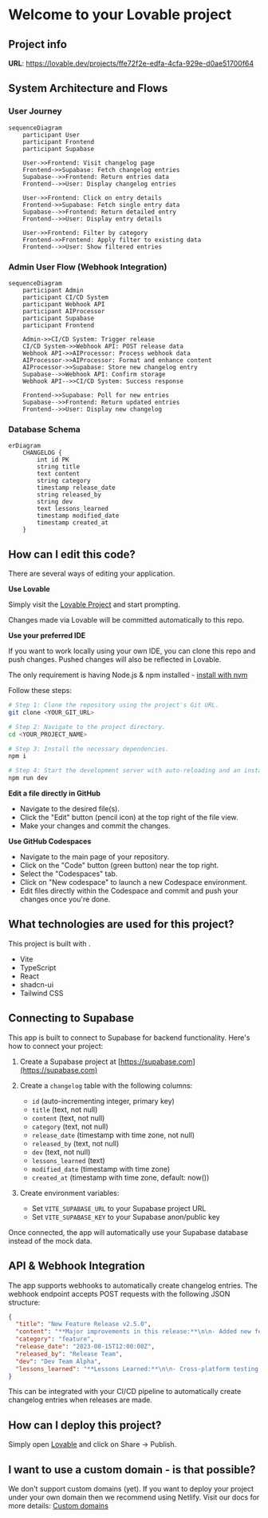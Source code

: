 

# Welcome to your Lovable project

## Project info

**URL**: https://lovable.dev/projects/ffe72f2e-edfa-4cfa-929e-d0ae51700f64

## System Architecture and Flows

### User Journey
```mermaid
sequenceDiagram
    participant User
    participant Frontend
    participant Supabase
    
    User->>Frontend: Visit changelog page
    Frontend->>Supabase: Fetch changelog entries
    Supabase-->>Frontend: Return entries data
    Frontend-->>User: Display changelog entries
    
    User->>Frontend: Click on entry details
    Frontend->>Supabase: Fetch single entry data
    Supabase-->>Frontend: Return detailed entry
    Frontend-->>User: Display entry details
    
    User->>Frontend: Filter by category
    Frontend->>Frontend: Apply filter to existing data
    Frontend-->>User: Show filtered entries
```

### Admin User Flow (Webhook Integration)
```mermaid
sequenceDiagram
    participant Admin
    participant CI/CD System
    participant Webhook API
    participant AIProcessor
    participant Supabase
    participant Frontend
    
    Admin->>CI/CD System: Trigger release
    CI/CD System->>Webhook API: POST release data
    Webhook API->>AIProcessor: Process webhook data
    AIProcessor->>AIProcessor: Format and enhance content
    AIProcessor->>Supabase: Store new changelog entry
    Supabase-->>Webhook API: Confirm storage
    Webhook API-->>CI/CD System: Success response
    
    Frontend->>Supabase: Poll for new entries
    Supabase-->>Frontend: Return updated entries
    Frontend-->>User: Display new changelog
```

### Database Schema
```mermaid
erDiagram
    CHANGELOG {
        int id PK
        string title
        text content
        string category
        timestamp release_date
        string released_by
        string dev
        text lessons_learned
        timestamp modified_date
        timestamp created_at
    }
```

## How can I edit this code?

There are several ways of editing your application.

**Use Lovable**

Simply visit the [Lovable Project](https://lovable.dev/projects/ffe72f2e-edfa-4cfa-929e-d0ae51700f64) and start prompting.

Changes made via Lovable will be committed automatically to this repo.

**Use your preferred IDE**

If you want to work locally using your own IDE, you can clone this repo and push changes. Pushed changes will also be reflected in Lovable.

The only requirement is having Node.js & npm installed - [install with nvm](https://github.com/nvm-sh/nvm#installing-and-updating)

Follow these steps:

```sh
# Step 1: Clone the repository using the project's Git URL.
git clone <YOUR_GIT_URL>

# Step 2: Navigate to the project directory.
cd <YOUR_PROJECT_NAME>

# Step 3: Install the necessary dependencies.
npm i

# Step 4: Start the development server with auto-reloading and an instant preview.
npm run dev
```

**Edit a file directly in GitHub**

- Navigate to the desired file(s).
- Click the "Edit" button (pencil icon) at the top right of the file view.
- Make your changes and commit the changes.

**Use GitHub Codespaces**

- Navigate to the main page of your repository.
- Click on the "Code" button (green button) near the top right.
- Select the "Codespaces" tab.
- Click on "New codespace" to launch a new Codespace environment.
- Edit files directly within the Codespace and commit and push your changes once you're done.

## What technologies are used for this project?

This project is built with .

- Vite
- TypeScript
- React
- shadcn-ui
- Tailwind CSS

## Connecting to Supabase

This app is built to connect to Supabase for backend functionality. Here's how to connect your project:

1. Create a Supabase project at [https://supabase.com](https://supabase.com)
2. Create a `changelog` table with the following columns:
   - `id` (auto-incrementing integer, primary key)
   - `title` (text, not null)
   - `content` (text, not null)
   - `category` (text, not null)
   - `release_date` (timestamp with time zone, not null)
   - `released_by` (text, not null)
   - `dev` (text, not null)
   - `lessons_learned` (text)
   - `modified_date` (timestamp with time zone)
   - `created_at` (timestamp with time zone, default: now())

3. Create environment variables:
   - Set `VITE_SUPABASE_URL` to your Supabase project URL
   - Set `VITE_SUPABASE_KEY` to your Supabase anon/public key

Once connected, the app will automatically use your Supabase database instead of the mock data.

## API & Webhook Integration

The app supports webhooks to automatically create changelog entries. The webhook endpoint accepts POST requests with the following JSON structure:

```json
{
  "title": "New Feature Release v2.5.0",
  "content": "**Major improvements in this release:**\n\n- Added new features...",
  "category": "feature",
  "release_date": "2023-08-15T12:00:00Z",
  "released_by": "Release Team",
  "dev": "Dev Team Alpha",
  "lessons_learned": "**Lessons Learned:**\n\n- Cross-platform testing..."
}
```

This can be integrated with your CI/CD pipeline to automatically create changelog entries when releases are made.

## How can I deploy this project?

Simply open [Lovable](https://lovable.dev/projects/ffe72f2e-edfa-4cfa-929e-d0ae51700f64) and click on Share -> Publish.

## I want to use a custom domain - is that possible?

We don't support custom domains (yet). If you want to deploy your project under your own domain then we recommend using Netlify. Visit our docs for more details: [Custom domains](https://docs.lovable.dev/tips-tricks/custom-domain/)


